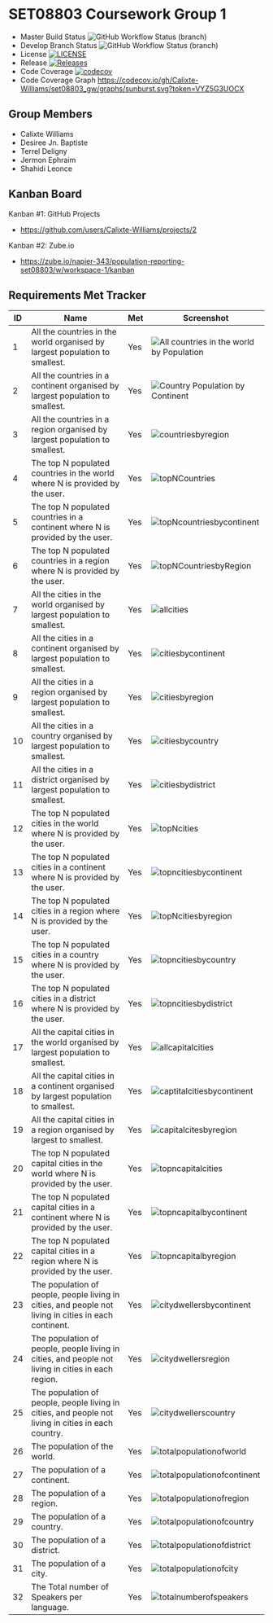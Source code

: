 # SET08803 Coursework Group 1

* Master Build Status ![GitHub Workflow Status (branch)](https://img.shields.io/github/actions/workflow/status/Calixte-Williams/set08803_gw/main.yml?branch=master)
* Develop Branch Status ![GitHub Workflow Status (branch)](https://img.shields.io/github/actions/workflow/status/Calixte-Williams/set08803_gw/main.yml?branch=develop)
* License [![LICENSE](https://img.shields.io/github/license/Calixte-Williams/set08803_gw.svg?style=flat-square)](https://github.com/Calixte-Williams/set08803_gw/blob/master/LICENSE)
* Release [![Releases](https://img.shields.io/github/release/Calixte-Williams/set08803_gw/all.svg?style=flat-square)](https://github.com/Calixte-Williams/set08803_gw/releases)
* Code Coverage [![codecov](https://codecov.io/gh/Calixte-Williams/set08803_gw/graph/badge.svg?token=VYZ5G3UOCX)](https://codecov.io/gh/Calixte-Williams/set08803_gw)
* Code Coverage Graph
  https://codecov.io/gh/Calixte-Williams/set08803_gw/graphs/sunburst.svg?token=VYZ5G3UOCX

## Group Members
- Calixte Williams
- Desiree Jn. Baptiste
- Terrel Deligny
- Jermon Ephraim
- Shahidi Leonce

## Kanban Board
Kanban #1: GitHub Projects
- https://github.com/users/Calixte-Williams/projects/2

Kanban #2: Zube.io
- https://zube.io/napier-343/population-reporting-set08803/w/workspace-1/kanban

## Requirements Met Tracker


| ID | Name                                                                                                  | Met | Screenshot                                                                   |
|----|-------------------------------------------------------------------------------------------------------|-----|------------------------------------------------------------------------------|
| 1  | All the countries in the world organised by largest population to smallest.                           | Yes | ![All countries in the world by Population](screenshots-for-table/Co-World-Pop.png) |
| 2  | All the countries in a continent organised by largest population to smallest.                         | Yes | ![Country Population by Continent](screenshots-for-table/Co-in-Cnt.PNG)      |
| 3  | All the countries in a region organised by largest population to smallest.                            | Yes | ![countriesbyregion](screenshots-for-table/Co-in-re.PNG)                     |
| 4  | The top N populated countries in the world where N is provided by the user.                           | Yes | ![topNCountries](screenshots-for-table/Co-World-Pop.png)                     |
| 5  | The top N populated countries in a continent where N is provided by the user.                         | Yes | ![topNcountriesbycontinent](screenshots-for-table/TopNCo-Cnt-pop.PNG)        |
| 6  | The top N populated countries in a region where N is provided by the user.                            | Yes | ![topNCountriesbyRegion](screenshots-for-table/topCo-in-regi.PNG)            |
| 7  | All the cities in the world organised by largest population to smallest.                              | Yes | ![allcities](screenshots-for-table/citi-in-wrld.PNG)                         |
| 8  | All the cities in a continent organised by largest population to smallest.                            | Yes | ![citiesbycontinent](screenshots-for-table/citiBypop-cnt.PNG)                |
| 9  | All the cities in a region organised by largest population to smallest.                               | Yes | ![citiesbyregion](screenshots-for-table/CitiSbypop-regi.PNG)                 |
| 10 | All the cities in a country organised by largest population to smallest.                              | Yes | ![citiesbycountry](screenshots-for-table/citibypop-Co.PNG)                   |
| 11 | All the cities in a district organised by largest population to smallest.                             | Yes | ![citiesbydistrict](screenshots-for-table/citiSbypop-Dis.PNG)                |
| 12 | The top N populated cities in the world where N is provided by the user.                              | Yes | ![topNcities](screenshots-for-table/Citi-in-wrld.PNG)                        |
| 13 | The top N populated cities in a continent where N is provided by the user.                            | Yes | ![topncitiesbycontinent](screenshots-for-table/topcitiSbypop-cnt.PNG)        |
| 14 | The top N populated cities in a region where N is provided by the user.                               | Yes | ![topNcitiesbyregion](screenshots-for-table/topcitibypop-regi.PNG)           |
| 15 | The top N populated cities in a country where N is provided by the user.                              | Yes | ![topncitiesbycountry](screenshots-for-table/topcitibypop-co.PNG)            |
| 16 | The top N populated cities in a district where N is provided by the user.                             | Yes | ![topncitiesbydistrict](screenshots-for-table/topcitibypop-dis.PNG)          |
| 17 | All the capital cities in the world organised by largest population to smallest.                      | Yes | ![allcapitalcities](screenshots-for-table/topcapcitybypop.PNG)               |
| 18 | All the capital cities in a continent organised by largest population to smallest.                    | Yes | ![captitalcitiesbycontinent](screenshots-for-table/topcapciti-cntbypop.PNG)  |
| 19 | All the capital cities in a region organised by largest to smallest.                                  | Yes | ![capitalcitesbyregion](screenshots-for-table/topciti-regbypop.PNG)          |
| 20 | The top N populated capital cities in the world where N is provided by the user.                      | Yes | ![topncapitalcities](screenshots-for-table/citiSpop-wrld.PNG)                |
| 21 | The top N populated capital cities in a continent where N is provided by the user.                    | Yes | ![topncapitalbycontinent](screenshots-for-table/capciti-cntbypop.PNG)        |
| 22 | The top N populated capital cities in a region where N is provided by the user.                       | Yes | ![topncapitalbyregion](screenshots-for-table/capciti-regbypop.PNG)           |
| 23 | The population of people, people living in cities, and people not living in cities in each continent. | Yes | ![citydwellersbycontinent](screenshots-for-table/popofppl-cnt.PNG)           |
| 24 | The population of people, people living in cities, and people not living in cities in each region.    | Yes | ![citydwellersregion](screenshots-for-table/popofppl-reg.PNG)                |
| 25 | The population of people, people living in cities, and people not living in cities in each country.   | Yes | ![citydwellerscountry](screenshots-for-table/popofppl-co.PNG)                |
| 26 | The population of the world.                                                                          | Yes | ![totalpopulationofworld](screenshots-for-table/totals.PNG)                  |
| 27 | The population of a continent.                                                                        | Yes | ![totalpopulationofcontinent](screenshots-for-table/totals.PNG)              |
| 28 | The population of a region.                                                                           | Yes | ![totalpopulationofregion](screenshots-for-table/totals.PNG)                 |
| 29 | The population of a country.                                                                          | Yes | ![totalpopulationofcountry](screenshots-for-table/totals.PNG)                |
| 30 | The population of a district.                                                                         | Yes | ![totalpopulationofdistrict](screenshots-for-table/totals.PNG)               |
| 31 | The population of a city.                                                                             | Yes | ![totalpopulationofcity](screenshots-for-table/totals.PNG)                   |
| 32 | The Total number of Speakers per language.                                                            | Yes | ![totalnumberofspeakers](screenshots-for-table/totalnumofspk.PNG)            |
